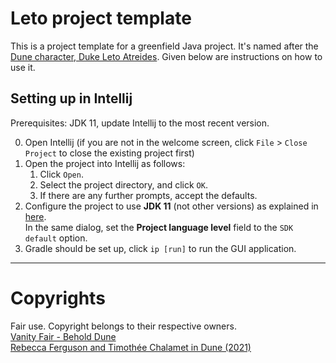 # Leto project template

This is a project template for a greenfield Java project. It's named after the [Dune character, Duke Leto Atreides](https://dune.fandom.com/wiki/Leto_Atreides_I/2021_film). Given below are instructions on how to use it.

## Setting up in Intellij

Prerequisites: JDK 11, update Intellij to the most recent version.

0. Open Intellij (if you are not in the welcome screen, click `File` > `Close Project` to close the existing project first)
1. Open the project into Intellij as follows:
   1. Click `Open`.
   1. Select the project directory, and click `OK`.
   1. If there are any further prompts, accept the defaults.
2. Configure the project to use **JDK 11** (not other versions) as explained in [here](https://www.jetbrains.com/help/idea/sdk.html#set-up-jdk).<br>
   In the same dialog, set the **Project language level** field to the `SDK default` option.
3. Gradle should be set up, click `ip [run]` to run the GUI application.  

---

# Copyrights
Fair use. Copyright belongs to their respective owners.  
[Vanity Fair - Behold Dune](https://static.wikia.nocookie.net/dune/images/d/d0/Dune_2020_Duke_Leto_Atreides.jpg/revision/latest/scale-to-width-down/1000?cb=20200414181224)  
[Rebecca Ferguson and Timothée Chalamet in Dune (2021)](https://www.imdb.com/title/tt1160419/mediaviewer/rm1265737985/)  


